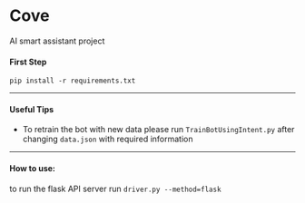 # Cove
AI smart assistant project

#### First Step
```
pip install -r requirements.txt
```
------------------------

#### Useful Tips
  - To retrain the bot with new data please run ```TrainBotUsingIntent.py``` after changing ```data.json``` with required information
------------------------

#### How to use:
to run the flask API server run ```driver.py --method=flask```

